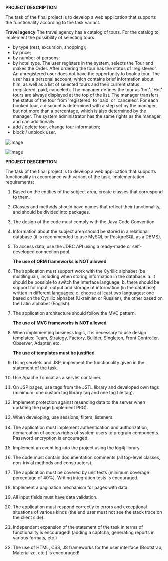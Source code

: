 **PROJECT DESCRIPTION**

The task of the final project is to develop a web application that supports the functionality according to the task variant.

**Travel agency**
The travel agency has a catalog of tours. For the catalog to implement the possibility of selecting tours:
- by type (rest, excursion, shopping);
- by price;
- by number of persons;
- by hotel type.
  The user registers in the system, selects the Tour and makes the Order. After ordering the tour has the status of 'registered'.
  An unregistered user does not have the opportunity to book a tour.
  The user has a personal account, which contains brief information about him, as well as a list of selected tours and their current status (registered, paid, canceled).
  The manager defines the tour as 'hot'. 'Hot' tours are always displayed at the top of the list. The manager transfers the status of the tour from 'registered' to 'paid' or 'canceled'. For each booked tour, a discount is determined with a step set by the manager, but not more than a percentage, which is also determined by the manager.
  The system administrator has the same rights as the manager, and can additionally:
- add / delete tour, change tour information;
- block / unblock user.

![image](https://user-images.githubusercontent.com/107259127/226555139-022e547c-eb93-485f-9d08-0b3a2e67c397.png)

![image](https://user-images.githubusercontent.com/107259127/226558708-ab50ba94-60fa-4523-81d1-d849b617d886.png)

**PROJECT DESCRIPTION**

The task of the final project is to develop a web application that supports functionality in accordance with variant of the task.
Implementation requirements:

1. Based on the entities of the subject area, create classes that correspond to them.
2. Classes and methods should have names that reflect their functionality, and should be divided into packages.
3. The design of the code must comply with the Java Code Convention.
4. Information about the subject area should be stored in a relational database (it is recommended to use MySQL or PostgreSQL as a DBMS).
5. To access data, use the JDBC API using a ready-made or self-developed connection pool.

   **The use of ORM frameworks is NOT allowed**

6. The application must support work with the Cyrillic alphabet (be multilingual), including when storing information in the database:
   a. it should be possible to switch the interface language;
   b. there should be support for input, output and storage of information (in the database) written in different languages;
   c. choose at least two languages: one based on the Cyrillic alphabet (Ukrainian or Russian), the other based on the Latin alphabet (English).
7. The application architecture should follow the MVC pattern.

   **The use of MVC frameworks is NOT allowed**

8. When implementing business logic, it is necessary to use design templates: Team,
   Strategy, Factory, Builder, Singleton, Front Controller, Observer, Adapter, etc.

   **The use of templates must be justified**

9. Using servlets and JSP, implement the functionality given in the statement of the task.
10. Use Apache Tomcat as a servlet container.
11. On JSP pages, use tags from the JSTL library and developed own tags (minimum: one custom tag library tag and one tag file tag).
12. Implement protection against resending data to the server when updating the page (implement PRG).
13. When developing, use sessions, filters, listeners.
14. The application must implement authentication and authorization, demarcation of access rights of system users to program components. Password encryption is encouraged.
15. Implement an event log into the project using the log4j library.
16. The code must contain documentation comments (all top-level classes, non-trivial methods and constructors).
17. The application must be covered by unit tests (minimum coverage percentage of 40%). Writing integration tests is encouraged.
18. Implement a pagination mechanism for pages with data.
19. All input fields must have data validation.
20. The application must respond correctly to errors and exceptional situations of various kinds (the end user must not see the stack trace on the client side).
21. Independent expansion of the statement of the task in terms of functionality is encouraged! (adding a captcha, generating reports in various formats, etc.)
22. The use of HTML, CSS, JS frameworks for the user interface (Bootstrap, Materialize, etc.) is encouraged!
